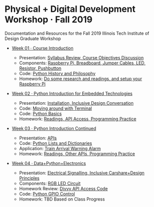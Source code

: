 # Physical + Digital Development Workshop · Fall 2019
Documentation and Resources for the Fall 2019 Illinois Tech Institute of Design Graduate Workshop

- [Week 01 · Course Introduction](week01/readme.md) 	
	- Presentation: [Syllabus Review, Course Objectives Discussion](week01/readme.md)
	- Components: [Raspberry Pi, Breadboard, Jumper Cables, LED, Resistor, Pushbutton](week01/circuits.md)
	- Code: [Python History and Philosophy](week01/python-philosophy.md)
	- Homework: [Do some research and readings, and setup your Raspberry Pi](week01/homework.md)
	
- [Week 02 · Python Introduction for Embedded Technologies](week02/readme.md) 	
	- Presentation: [Installation, Inclusive Design Conversation](week02/readme.md)
	- Code: [Moving around with Terminal](week02/terminal.md)
	- Code: [Python Basics](week02/python-basics.md)
	- Homework: [Readings, API Access, Programming Practice](week02/homework.md)
		
- [Week 03 · Python Introduction Continued](week03/readme.md) 	
	- Presentation: [APIs](week03/readme.md)
	- Code: [Python Lists and Dictionaries](week03/python-lists.md)
	- Application: [Train Arrival Warning Alarm](week03/application.md)
	- Homework: [Readings, Other APIs, Programming Practice](week03/homework.md)
	
- [Week 04 · Data+Python+Electronics](week04/readme.md) 	
	- Presentation: [Electrical Signalling, Inclusive Carshare+Design Principles](week04/readme.md)
	- Components: [RGB LED Circuit](week04/circuits.md)
	- Homework Review: [Divvy API Access Code](week04/homework-answers.md)
	- Code: [Python GPIO Control](week04/python-gpio.md)
	- Homework: TBD Based on Class Progress
